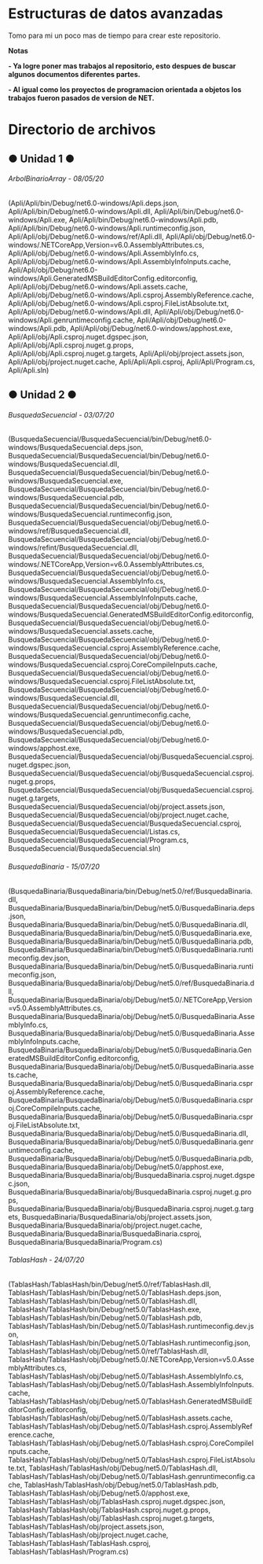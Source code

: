 # Estructuras de datos avanzadas

<!----Descripcion---->
Tomo para mi un poco mas de tiempo para crear este repositorio.
<!----Separador de la descripcion ---->

<!----Notas---->
**Notas**

**- Ya logre poner mas trabajos al repositorio, esto despues de buscar algunos documentos diferentes partes.**

**- Al igual como los proyectos de programacion orientada a objetos los trabajos fueron pasados de version de NET.**
<!----Separador de las notas---->

<!----Directorio con ubicacion de archivos---->
# Directorio de archivos
## ● Unidad 1 ●
###### ArbolBinarioArray - 08/05/20
(Apli/Apli/bin/Debug/net6.0-windows/Apli.deps.json, 
Apli/Apli/bin/Debug/net6.0-windows/Apli.dll, 
Apli/Apli/bin/Debug/net6.0-windows/Apli.exe, 
Apli/Apli/bin/Debug/net6.0-windows/Apli.pdb, 
Apli/Apli/bin/Debug/net6.0-windows/Apli.runtimeconfig.json, 
Apli/Apli/obj/Debug/net6.0-windows/ref/Apli.dll, 
Apli/Apli/obj/Debug/net6.0-windows/.NETCoreApp,Version=v6.0.AssemblyAttributes.cs, 
Apli/Apli/obj/Debug/net6.0-windows/Apli.AssemblyInfo.cs, 
Apli/Apli/obj/Debug/net6.0-windows/Apli.AssemblyInfoInputs.cache, 
Apli/Apli/obj/Debug/net6.0-windows/Apli.GeneratedMSBuildEditorConfig.editorconfig, 
Apli/Apli/obj/Debug/net6.0-windows/Apli.assets.cache, 
Apli/Apli/obj/Debug/net6.0-windows/Apli.csproj.AssemblyReference.cache, 
Apli/Apli/obj/Debug/net6.0-windows/Apli.csproj.FileListAbsolute.txt, 
Apli/Apli/obj/Debug/net6.0-windows/Apli.dll, 
Apli/Apli/obj/Debug/net6.0-windows/Apli.genruntimeconfig.cache, 
Apli/Apli/obj/Debug/net6.0-windows/Apli.pdb, 
Apli/Apli/obj/Debug/net6.0-windows/apphost.exe, 
Apli/Apli/obj/Apli.csproj.nuget.dgspec.json, 
Apli/Apli/obj/Apli.csproj.nuget.g.props, 
Apli/Apli/obj/Apli.csproj.nuget.g.targets, 
Apli/Apli/obj/project.assets.json, 
Apli/Apli/obj/project.nuget.cache, 
Apli/Apli/Apli.csproj, 
Apli/Apli/Program.cs, 
Apli/Apli.sln)

## ● Unidad 2 ●
###### BusquedaSecuencial - 03/07/20
(BusquedaSecuencial/BusquedaSecuencial/bin/Debug/net6.0-windows/BusquedaSecuencial.deps.json, 
BusquedaSecuencial/BusquedaSecuencial/bin/Debug/net6.0-windows/BusquedaSecuencial.dll, 
BusquedaSecuencial/BusquedaSecuencial/bin/Debug/net6.0-windows/BusquedaSecuencial.exe, 
BusquedaSecuencial/BusquedaSecuencial/bin/Debug/net6.0-windows/BusquedaSecuencial.pdb, 
BusquedaSecuencial/BusquedaSecuencial/bin/Debug/net6.0-windows/BusquedaSecuencial.runtimeconfig.json, 
BusquedaSecuencial/BusquedaSecuencial/obj/Debug/net6.0-windows/ref/BusquedaSecuencial.dll, 
BusquedaSecuencial/BusquedaSecuencial/obj/Debug/net6.0-windows/refint/BusquedaSecuencial.dll, 
BusquedaSecuencial/BusquedaSecuencial/obj/Debug/net6.0-windows/.NETCoreApp,Version=v6.0.AssemblyAttributes.cs, 
BusquedaSecuencial/BusquedaSecuencial/obj/Debug/net6.0-windows/BusquedaSecuencial.AssemblyInfo.cs, 
BusquedaSecuencial/BusquedaSecuencial/obj/Debug/net6.0-windows/BusquedaSecuencial.AssemblyInfoInputs.cache, 
BusquedaSecuencial/BusquedaSecuencial/obj/Debug/net6.0-windows/BusquedaSecuencial.GeneratedMSBuildEditorConfig.editorconfig, 
BusquedaSecuencial/BusquedaSecuencial/obj/Debug/net6.0-windows/BusquedaSecuencial.assets.cache, 
BusquedaSecuencial/BusquedaSecuencial/obj/Debug/net6.0-windows/BusquedaSecuencial.csproj.AssemblyReference.cache, 
BusquedaSecuencial/BusquedaSecuencial/obj/Debug/net6.0-windows/BusquedaSecuencial.csproj.CoreCompileInputs.cache, 
BusquedaSecuencial/BusquedaSecuencial/obj/Debug/net6.0-windows/BusquedaSecuencial.csproj.FileListAbsolute.txt, 
BusquedaSecuencial/BusquedaSecuencial/obj/Debug/net6.0-windows/BusquedaSecuencial.dll, 
BusquedaSecuencial/BusquedaSecuencial/obj/Debug/net6.0-windows/BusquedaSecuencial.genruntimeconfig.cache, 
BusquedaSecuencial/BusquedaSecuencial/obj/Debug/net6.0-windows/BusquedaSecuencial.pdb, 
BusquedaSecuencial/BusquedaSecuencial/obj/Debug/net6.0-windows/apphost.exe, 
BusquedaSecuencial/BusquedaSecuencial/obj/BusquedaSecuencial.csproj.nuget.dgspec.json, 
BusquedaSecuencial/BusquedaSecuencial/obj/BusquedaSecuencial.csproj.nuget.g.props, 
BusquedaSecuencial/BusquedaSecuencial/obj/BusquedaSecuencial.csproj.nuget.g.targets, 
BusquedaSecuencial/BusquedaSecuencial/obj/project.assets.json, 
BusquedaSecuencial/BusquedaSecuencial/obj/project.nuget.cache, 
BusquedaSecuencial/BusquedaSecuencial/BusquedaSecuencial.csproj, 
BusquedaSecuencial/BusquedaSecuencial/Listas.cs, 
BusquedaSecuencial/BusquedaSecuencial/Program.cs, 
BusquedaSecuencial/BusquedaSecuencial.sln)
<!----Separador---->
###### BusquedaBinaria - 15/07/20
(BusquedaBinaria/BusquedaBinaria/bin/Debug/net5.0/ref/BusquedaBinaria.dll, 
BusquedaBinaria/BusquedaBinaria/bin/Debug/net5.0/BusquedaBinaria.deps.json, 
BusquedaBinaria/BusquedaBinaria/bin/Debug/net5.0/BusquedaBinaria.dll, 
BusquedaBinaria/BusquedaBinaria/bin/Debug/net5.0/BusquedaBinaria.exe, 
BusquedaBinaria/BusquedaBinaria/bin/Debug/net5.0/BusquedaBinaria.pdb, 
BusquedaBinaria/BusquedaBinaria/bin/Debug/net5.0/BusquedaBinaria.runtimeconfig.dev.json, 
BusquedaBinaria/BusquedaBinaria/bin/Debug/net5.0/BusquedaBinaria.runtimeconfig.json, 
BusquedaBinaria/BusquedaBinaria/obj/Debug/net5.0/ref/BusquedaBinaria.dll, 
BusquedaBinaria/BusquedaBinaria/obj/Debug/net5.0/.NETCoreApp,Version=v5.0.AssemblyAttributes.cs, 
BusquedaBinaria/BusquedaBinaria/obj/Debug/net5.0/BusquedaBinaria.AssemblyInfo.cs, 
BusquedaBinaria/BusquedaBinaria/obj/Debug/net5.0/BusquedaBinaria.AssemblyInfoInputs.cache, 
BusquedaBinaria/BusquedaBinaria/obj/Debug/net5.0/BusquedaBinaria.GeneratedMSBuildEditorConfig.editorconfig, 
BusquedaBinaria/BusquedaBinaria/obj/Debug/net5.0/BusquedaBinaria.assets.cache, 
BusquedaBinaria/BusquedaBinaria/obj/Debug/net5.0/BusquedaBinaria.csproj.AssemblyReference.cache, 
BusquedaBinaria/BusquedaBinaria/obj/Debug/net5.0/BusquedaBinaria.csproj.CoreCompileInputs.cache, 
BusquedaBinaria/BusquedaBinaria/obj/Debug/net5.0/BusquedaBinaria.csproj.FileListAbsolute.txt, 
BusquedaBinaria/BusquedaBinaria/obj/Debug/net5.0/BusquedaBinaria.dll, 
BusquedaBinaria/BusquedaBinaria/obj/Debug/net5.0/BusquedaBinaria.genruntimeconfig.cache, 
BusquedaBinaria/BusquedaBinaria/obj/Debug/net5.0/BusquedaBinaria.pdb, 
BusquedaBinaria/BusquedaBinaria/obj/Debug/net5.0/apphost.exe, 
BusquedaBinaria/BusquedaBinaria/obj/BusquedaBinaria.csproj.nuget.dgspec.json, 
BusquedaBinaria/BusquedaBinaria/obj/BusquedaBinaria.csproj.nuget.g.props, 
BusquedaBinaria/BusquedaBinaria/obj/BusquedaBinaria.csproj.nuget.g.targets, 
BusquedaBinaria/BusquedaBinaria/obj/project.assets.json, 
BusquedaBinaria/BusquedaBinaria/obj/project.nuget.cache, 
BusquedaBinaria/BusquedaBinaria/BusquedaBinaria.csproj, 
BusquedaBinaria/BusquedaBinaria/Program.cs)
<!----Separador---->
###### TablasHash - 24/07/20
(TablasHash/TablasHash/bin/Debug/net5.0/ref/TablasHash.dll, 
TablasHash/TablasHash/bin/Debug/net5.0/TablasHash.deps.json, 
TablasHash/TablasHash/bin/Debug/net5.0/TablasHash.dll, 
TablasHash/TablasHash/bin/Debug/net5.0/TablasHash.exe, 
TablasHash/TablasHash/bin/Debug/net5.0/TablasHash.pdb, 
TablasHash/TablasHash/bin/Debug/net5.0/TablasHash.runtimeconfig.dev.json, 
TablasHash/TablasHash/bin/Debug/net5.0/TablasHash.runtimeconfig.json, 
TablasHash/TablasHash/obj/Debug/net5.0/ref/TablasHash.dll, 
TablasHash/TablasHash/obj/Debug/net5.0/.NETCoreApp,Version=v5.0.AssemblyAttributes.cs, 
TablasHash/TablasHash/obj/Debug/net5.0/TablasHash.AssemblyInfo.cs, 
TablasHash/TablasHash/obj/Debug/net5.0/TablasHash.AssemblyInfoInputs.cache, 
TablasHash/TablasHash/obj/Debug/net5.0/TablasHash.GeneratedMSBuildEditorConfig.editorconfig, 
TablasHash/TablasHash/obj/Debug/net5.0/TablasHash.assets.cache, 
TablasHash/TablasHash/obj/Debug/net5.0/TablasHash.csproj.AssemblyReference.cache, 
TablasHash/TablasHash/obj/Debug/net5.0/TablasHash.csproj.CoreCompileInputs.cache, 
TablasHash/TablasHash/obj/Debug/net5.0/TablasHash.csproj.FileListAbsolute.txt, 
TablasHash/TablasHash/obj/Debug/net5.0/TablasHash.dll, 
TablasHash/TablasHash/obj/Debug/net5.0/TablasHash.genruntimeconfig.cache, 
TablasHash/TablasHash/obj/Debug/net5.0/TablasHash.pdb, 
TablasHash/TablasHash/obj/Debug/net5.0/apphost.exe, 
TablasHash/TablasHash/obj/TablasHash.csproj.nuget.dgspec.json, 
TablasHash/TablasHash/obj/TablasHash.csproj.nuget.g.props, 
TablasHash/TablasHash/obj/TablasHash.csproj.nuget.g.targets, 
TablasHash/TablasHash/obj/project.assets.json, 
TablasHash/TablasHash/obj/project.nuget.cache, 
TablasHash/TablasHash/TablasHash.csproj, 
TablasHash/TablasHash/Program.cs)
<!----Separador del direrctorio con ubicacion de archivos---->
